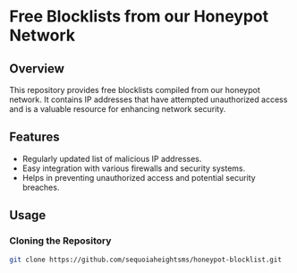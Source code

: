 # Free Blocklists from our Honeypot Network

## Overview

This repository provides free blocklists compiled from our honeypot network. It contains IP addresses that have attempted unauthorized access and is a valuable resource for enhancing network security.

## Features

- Regularly updated list of malicious IP addresses.
- Easy integration with various firewalls and security systems.
- Helps in preventing unauthorized access and potential security breaches.

## Usage

### Cloning the Repository

```bash
git clone https://github.com/sequoiaheightsms/honeypot-blocklist.git

